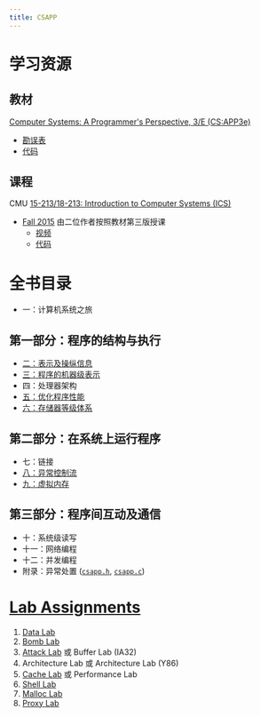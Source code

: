 ```yaml
---
title: CSAPP
---
```


# 学习资源

## 教材

[Computer Systems: A Programmer's Perspective, 3/E (CS:APP3e)](https://csapp.cs.cmu.edu/3e/home.html)
- [勘误表](https://csapp.cs.cmu.edu/3e/errata.html)
- [代码](http://csapp.cs.cmu.edu/3e/code.tar)

## 课程

CMU [15-213/18-213: Introduction to Computer Systems (ICS)](https://www.cs.cmu.edu/~213/)

- [Fall 2015](https://www.cs.cmu.edu/afs/cs/academic/class/15213-f15/www/) 由二位作者按照教材第三版授课
  - [视频](https://scs.hosted.panopto.com/Panopto/Pages/Sessions/List.aspx#folderID=%22b96d90ae-9871-4fae-91e2-b1627b43e25e%22)
  - [代码](http://www.cs.cmu.edu/afs/cs/academic/class/15213-f15/www/code.tar)

# 全书目录

- 一：计算机系统之旅

## 第一部分：程序的结构与执行

- [二：表示及操纵信息](./2_bits_bytes_ints_floats.md)
- [三：程序的机器级表示](./3_machine_level_programming.md)
- 四：处理器架构
- [五：优化程序性能](./5_optimizing_performance.md)
- [六：存储器等级体系](./6_memory_hierarchy.md)

## 第二部分：在系统上运行程序

- 七：链接
- [八：异常控制流](./8_exceptional_control_flow.md)
- [九：虚拟内存](./9_virtual_memory.md)

## 第三部分：程序间互动及通信

- 十：系统级读写
- 十一：网络编程
- 十二：并发编程
- 附录：异常处置 ([`csapp.h`](http://csapp.cs.cmu.edu/3e/ics3/code/include/csapp.h), [`csapp.c`](http://csapp.cs.cmu.edu/3e/ics3/code/src/csapp.c))

# [Lab Assignments](https://csapp.cs.cmu.edu/3e/labs.html)

1. [Data Lab](./labs/data/README.md)
2. [Bomb Lab](./labs/bomb/README.md)
3. [Attack Lab](./labs/attack/README.md) 或 Buffer Lab (IA32)
4. Architecture Lab 或 Architecture Lab (Y86)
5. [Cache Lab](./labs/cache/README.md) 或 Performance Lab
6. [Shell Lab](./labs/shell/README.md)
7. [Malloc Lab](./labs/malloc/README.md)
8. [Proxy Lab](./labs/proxy/README.md)